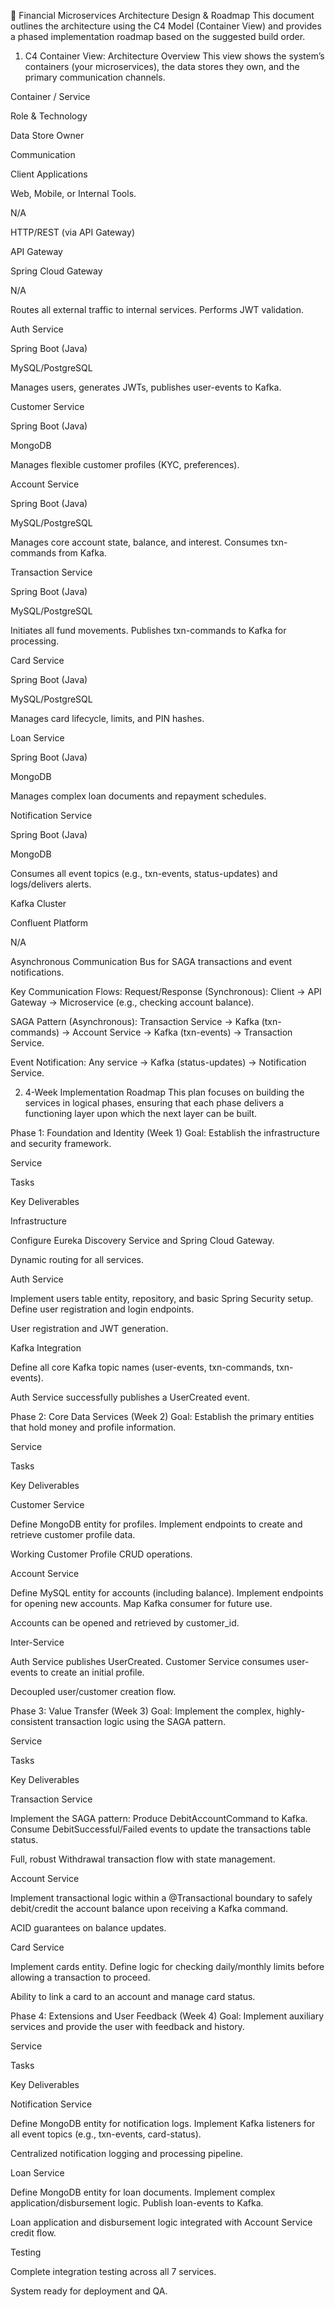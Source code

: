 🏦 Financial Microservices Architecture Design & Roadmap
This document outlines the architecture using the C4 Model (Container View) and provides a phased implementation roadmap based on the suggested build order.

1. C4 Container View: Architecture Overview
This view shows the system’s containers (your microservices), the data stores they own, and the primary communication channels.

Container / Service

Role & Technology

Data Store Owner

Communication

Client Applications

Web, Mobile, or Internal Tools.

N/A

HTTP/REST (via API Gateway)

API Gateway

Spring Cloud Gateway

N/A

Routes all external traffic to internal services. Performs JWT validation.

Auth Service

Spring Boot (Java)

MySQL/PostgreSQL

Manages users, generates JWTs, publishes user-events to Kafka.

Customer Service

Spring Boot (Java)

MongoDB

Manages flexible customer profiles (KYC, preferences).

Account Service

Spring Boot (Java)

MySQL/PostgreSQL

Manages core account state, balance, and interest. Consumes txn-commands from Kafka.

Transaction Service

Spring Boot (Java)

MySQL/PostgreSQL

Initiates all fund movements. Publishes txn-commands to Kafka for processing.

Card Service

Spring Boot (Java)

MySQL/PostgreSQL

Manages card lifecycle, limits, and PIN hashes.

Loan Service

Spring Boot (Java)

MongoDB

Manages complex loan documents and repayment schedules.

Notification Service

Spring Boot (Java)

MongoDB

Consumes all event topics (e.g., txn-events, status-updates) and logs/delivers alerts.

Kafka Cluster

Confluent Platform

N/A

Asynchronous Communication Bus for SAGA transactions and event notifications.

Key Communication Flows:
Request/Response (Synchronous): Client → API Gateway → Microservice (e.g., checking account balance).

SAGA Pattern (Asynchronous): Transaction Service → Kafka (txn-commands) → Account Service → Kafka (txn-events) → Transaction Service.

Event Notification: Any service → Kafka (status-updates) → Notification Service.

2. 4-Week Implementation Roadmap
This plan focuses on building the services in logical phases, ensuring that each phase delivers a functioning layer upon which the next layer can be built.

Phase 1: Foundation and Identity (Week 1)
Goal: Establish the infrastructure and security framework.

Service

Tasks

Key Deliverables

Infrastructure

Configure Eureka Discovery Service and Spring Cloud Gateway.

Dynamic routing for all services.

Auth Service

Implement users table entity, repository, and basic Spring Security setup. Define user registration and login endpoints.

User registration and JWT generation.

Kafka Integration

Define all core Kafka topic names (user-events, txn-commands, txn-events).

Auth Service successfully publishes a UserCreated event.

Phase 2: Core Data Services (Week 2)
Goal: Establish the primary entities that hold money and profile information.

Service

Tasks

Key Deliverables

Customer Service

Define MongoDB entity for profiles. Implement endpoints to create and retrieve customer profile data.

Working Customer Profile CRUD operations.

Account Service

Define MySQL entity for accounts (including balance). Implement endpoints for opening new accounts. Map Kafka consumer for future use.

Accounts can be opened and retrieved by customer_id.

Inter-Service

Auth Service publishes UserCreated. Customer Service consumes user-events to create an initial profile.

Decoupled user/customer creation flow.

Phase 3: Value Transfer (Week 3)
Goal: Implement the complex, highly-consistent transaction logic using the SAGA pattern.

Service

Tasks

Key Deliverables

Transaction Service

Implement the SAGA pattern: Produce DebitAccountCommand to Kafka. Consume DebitSuccessful/Failed events to update the transactions table status.

Full, robust Withdrawal transaction flow with state management.

Account Service

Implement transactional logic within a @Transactional boundary to safely debit/credit the account balance upon receiving a Kafka command.

ACID guarantees on balance updates.

Card Service

Implement cards entity. Define logic for checking daily/monthly limits before allowing a transaction to proceed.

Ability to link a card to an account and manage card status.

Phase 4: Extensions and User Feedback (Week 4)
Goal: Implement auxiliary services and provide the user with feedback and history.

Service

Tasks

Key Deliverables

Notification Service

Define MongoDB entity for notification logs. Implement Kafka listeners for all event topics (e.g., txn-events, card-status).

Centralized notification logging and processing pipeline.

Loan Service

Define MongoDB entity for loan documents. Implement complex application/disbursement logic. Publish loan-events to Kafka.

Loan application and disbursement logic integrated with Account Service credit flow.

Testing

Complete integration testing across all 7 services.

System ready for deployment and QA.

